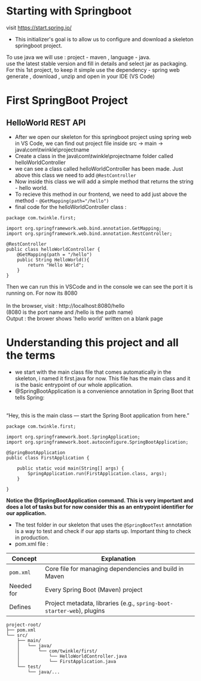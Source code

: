 # Starting with Springboot 
visit https://start.spring.io/ <br>
- This initializer's goal is to allow us to configure and download a skeleton springboot project.

To use java we will use : project - maven , language - java. <br>
use the latest stable version and fill in details and select jar as packaging. <br>
For this 1st project, to keep it simple use the dependency  - spring web
generate , download , unzip and open in your IDE (VS Code)
# First SpringBoot Project
## HelloWorld REST API 
- After we open our skeleton for this springboot project using spring web in VS Code, we can find out project file inside src -> main -> java\com\twinkle\projectname
- Create a class in the java\com\twinkle\projectname folder called helloWorldController<br>
- we can see a class called helloWorldController has been made. Just above this class we need to add `@RestController` <br>
- Now inside this class we will add a simple method that returns the string - hello world. 
- To recieve this method in our frontend, we need to add just above the method - `@GetMapping(path="/hello")`
- final code for the helloWorldController class : 
```
package com.twinkle.first;

import org.springframework.web.bind.annotation.GetMapping;
import org.springframework.web.bind.annotation.RestController;

@RestController
public class helloWorldController {
    @GetMapping(path = "/hello")
    public String HelloWorld(){
        return "Hello World";
    }
}
```
Then we can run this in VSCode and in the console we can see the port it is running on. For now its 8080 <br>
<br>In the browser, visit : http://localhost:8080/hello<br>
(8080 is the port name and /hello is the path name)<br>
Output : the brower shows 'hello world' written on a blank page 

# Understanding this project and all the terms 
- we start with the main class file that comes automatically in the skeleton, i named it first.java for now. This file has the main class and it is the basic entrypoint of our whole application.
- @SpringBootApplication is a convenience annotation in Spring Boot that tells Spring:<br>
<br>
“Hey, this is the main class — start the Spring Boot application from here.”

```
package com.twinkle.first;

import org.springframework.boot.SpringApplication;
import org.springframework.boot.autoconfigure.SpringBootApplication;

@SpringBootApplication
public class FirstApplication {

	public static void main(String[] args) {
		SpringApplication.run(FirstApplication.class, args);
	}

}
```

**Notice the @SpringBootApplication command. This is very important and does a lot of tasks but for now consider this as an entrypoint identifier for our application.**
- The test folder in our skeleton that uses the `@SpringBootTest` annotation is a way to test and check if our app starts up. Important thing to check in production.
- pom.xml file :

| Concept    | Explanation                                                            |
| ---------- | ---------------------------------------------------------------------- |
| `pom.xml`  | Core file for managing dependencies and build in Maven                 |
| Needed for | Every Spring Boot (Maven) project                                      |
| Defines    | Project metadata, libraries (e.g., `spring-boot-starter-web`), plugins |
```
project-root/
├── pom.xml
└── src/
    ├── main/
    │   └── java/
    │       └── com/twinkle/first/
    │           └── HelloWorldController.java
    │           └── FirstApplication.java
    └── test/
        └── java/...
```
